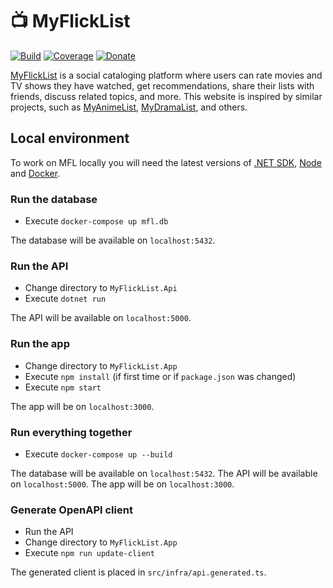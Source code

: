 # 📺 MyFlickList

[![Build](https://github.com/Tyrrrz/MyFlickList/workflows/CI/badge.svg?branch=master)](https://github.com/Tyrrrz/MyFlickList/actions)
[![Coverage](https://codecov.io/gh/Tyrrrz/MyFlickList/branch/master/graph/badge.svg)](https://codecov.io/gh/Tyrrrz/MyFlickList)
[![Donate](https://img.shields.io/badge/donate-$$$-purple.svg)](https://tyrrrz.me/donate)

[MyFlickList](https://myflicklist.netlify.app) is a social cataloging platform where users can rate movies and TV shows they have watched, get recommendations, share their lists with friends, discuss related topics, and more. This website is inspired by similar projects, such as [MyAnimeList](https://myanimelist.net), [MyDramaList](https://mydramalist.com), and others.

## Local environment

To work on MFL locally you will need the latest versions of [.NET SDK](https://dotnet.microsoft.com/download/dotnet-core), [Node](https://nodejs.org/en/download) and [Docker](https://docs.docker.com/desktop).

### Run the database

- Execute `docker-compose up mfl.db`

The database will be available on `localhost:5432`.

### Run the API

- Change directory to `MyFlickList.Api`
- Execute `dotnet run`

The API will be available on `localhost:5000`.

### Run the app

- Change directory to `MyFlickList.App`
- Execute `npm install` (if first time or if `package.json` was changed)
- Execute `npm start`

The app will be on `localhost:3000`.

### Run everything together

- Execute `docker-compose up --build`

The database will be available on `localhost:5432`.
The API will be available on `localhost:5000`.
The app will be on `localhost:3000`.

### Generate OpenAPI client

- Run the API
- Change directory to `MyFlickList.App`
- Execute `npm run update-client`

The generated client is placed in `src/infra/api.generated.ts`.

